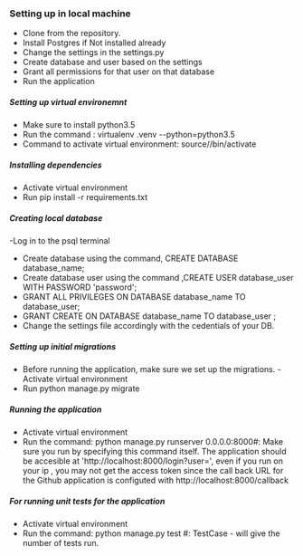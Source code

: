 ### Setting up in local machine
- Clone from the repository.
- Install Postgres if Not installed already 
- Change the settings in the settings.py 
- Create database and user based on the settings
- Grant all permissions for that user on that database
- Run the application 

##### Setting up virtual environemnt 
- Make sure to install python3.5
- Run the command : virtualenv .venv --python=python3.5
- Command to activate virtual environment: source/<virtual environment name>/bin/activate
##### Installing dependencies
- Activate virtual environment
- Run pip install -r requirements.txt

##### Creating local database
-Log in to the psql terminal
- Create database using the command, CREATE DATABASE database_name;
- Create database user using the command ,CREATE USER database_user  WITH PASSWORD 'password';
- GRANT ALL PRIVILEGES ON DATABASE database_name TO database_user;
- GRANT CREATE ON DATABASE database_name TO database_user ;
- Change the settings file accordingly with the cedentials of your DB.
##### Setting up initial migrations 
- Before running the application, make sure we set up the migrations.
-Activate virtual environment
- Run python manage.py migrate

##### Running the application
- Activate virtual environment
- Run the command: python manage.py runserver 0.0.0.0:8000#: Make sure you run by specifying this command itself. The application should be accesible at 'http://localhost:8000/login?user=<Github user>', even if you run on your ip , you may not get the access token since the call back URL for the Github application is configuted with http://localhost:8000/callback
#####  For running unit tests for the application
- Activate virtual environment
- Run the command: python manage.py test #: TestCase - <no> will give the number of tests run.
